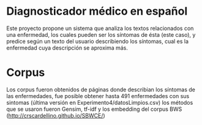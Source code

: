 # Diagnosticador médico en español
Este proyecto propone un sistema que analiza los textos relacionados con una enfermedad, los cuales pueden ser los síntomas de ésta (este caso), y predice según un texto del usuario describiendo los síntomas, cual es la enfermedad cuya descripción se aproxima más.
# Corpus
Los corpus fueron obtenidos de páginas donde describian los síntomas de las enfermedades, fue posible obtener hasta 491 enfermedades con sus sintomas (última versión en Experimento4/datosLimpios.csv) los métodos que se usaron fueron Gensim, tf-idf y los embedding del corpus BWS (http://crscardellino.github.io/SBWCE/)
